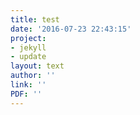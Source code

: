 ```yaml
---
title: test
date: '2016-07-23 22:43:15'
project:
- jekyll
- update
layout: text
author: ''
link: ''
PDF: ''
---
```

